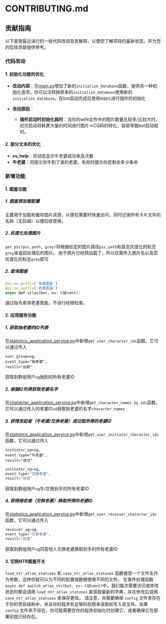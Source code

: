 # CONTRIBUTING.md

## 贡献指南

以下是我最近进行的一些代码改动及其解释，以便您了解项目的最新状态，并为您的后续贡献提供参考。

### 代码改动

#### 1. 初始化功能的优化

- **改动内容**：在[main.py](main.py)增加了新的`initialize_database`函数，提供另一种初始化选项。你可以注释掉原本的`initialize_database`使用新的`initialize_database`。在bot启动完成后使用`初始化`进行插件的初始化

- **改动原因**：
  - **插件启动时初始化超时**：当你的wife文件中的图片数量比较多/比较大时，初次启动将耗费大量的时间进行图片→CQ码的转化，容易导致bot启动超时。

#### 2. 部分文本的优化
- **sv_help**：将动态显示牛老婆成功率及次数
- **牛老婆**：将提示你牛到了谁的老婆。失败时提示你还剩余多少条命

### 新增功能

#### 1. 图鉴功能

##### 1. 图鉴预加载配置
主要用于加载和缓存图片资源，以便在需要时快速访问，同时记录所有卡片文件的名称（无后缀）以便后续使用。

##### 2. 灰度化处理图片
`get_pic(pic_path, grey)`将根据给定的图片路径`pic_path`和是否灰度化的标志`grey`来返回处理后的图片。
由于图片已经预加载了，所以仅需传入图片名以及否灰度化的标志`grey`即可

##### 2. 查询图鉴
```python
@sv.on_prefix('老婆图鉴')
@sv.on_suffix('老婆图鉴')
async def atlas(bot, ev: CQEvent):
```
通过指令查询老婆图鉴。不进行权限检查。

#### 2. 应用服务功能

##### 1. 获取抽老婆的ID列表
在[statistics_application_service.py](application/services/statistics_application_service.py)中新增`get_user_character_ids`函数，它可以通过传入
```
user_group=ug,
event_type="抽老婆",
result="出新"
```
获取到群组用户`ug`抽到的所有老婆ID
##### 2. 根据ID列表获取老婆名字
在[character_application_service.py](application/services/character_application_service.py)中新增`get_character_names_by_ids`函数，它可以通过传入的老婆ID`id`获取到老婆的名字`character_names`
##### 3. 获得发起者（牛老婆/交换老婆）成功取所得的老婆ID
在[statistics_application_service.py](application/services/statistics_application_service.py)中新增`get_user_initiator_character_ids`函数，它可以通过传入
```
initiator_ug=ug,
event_type="牛老婆",
result="成功"
```
```python
initiator_ug=ug,
event_type="交换老婆",
result="同意"
```
获取到群组用户`ug`牛/交换到手的所有老婆ID
##### 4. 获得接收者（交换老婆）换取所得的老婆ID
在[statistics_application_service.py](application/services/statistics_application_service.py)中新增`get_user_receiver_character_ids`函数，它可以通过传入
```python
receiver_ug=ug,
event_type="交换老婆",
result="同意"
```
获取到群组用户`ug`同意他人交换老婆换取到手的所有老婆ID

#### 3. 切换NTR图鉴开关
`load_ntr_atlas_statuses` 和 `save_ntr_atlas_statuses` 函数接受一个文件名作为参数，这样你就可以为不同的配置或数据使用不同的文件。
在事件处理函数`async def switch_atlas_ntr(bot, ev: CQEvent)`中，我们每次需要访问或修改状态时都会调用 `load_ntr_atlas_statuses` 来获取最新的字典，并在修改后调用 `save_ntr_atlas_statuses` 来保存更改。
请注意，你需要确保 `config` 文件夹存在于你的项目结构中，并且你的程序有足够的权限来读取和写入该文件。如果 `config` 文件夹不存在，你可能需要在你的程序初始化时创建它，或者确保它在部署前就已经存在。